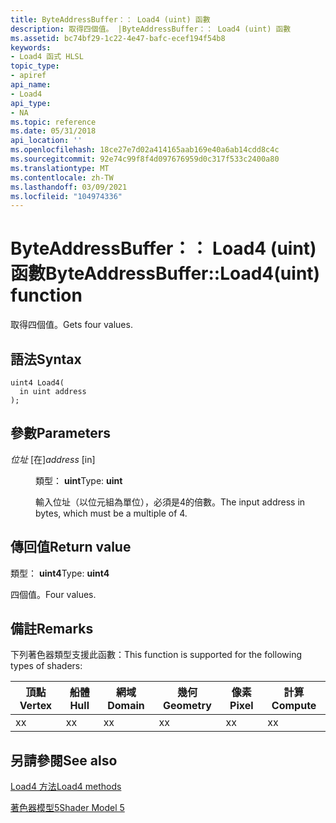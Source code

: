 ```yaml
---
title: ByteAddressBuffer：： Load4 (uint) 函數
description: 取得四個值。 |ByteAddressBuffer：： Load4 (uint) 函數
ms.assetid: bc74bf29-1c22-4e47-bafc-ecef194f54b8
keywords:
- Load4 函式 HLSL
topic_type:
- apiref
api_name:
- Load4
api_type:
- NA
ms.topic: reference
ms.date: 05/31/2018
api_location: ''
ms.openlocfilehash: 18ce27e7d02a414165aab169e40a6ab14cdd8c4c
ms.sourcegitcommit: 92e74c99f8f4d097676959d0c317f533c2400a80
ms.translationtype: MT
ms.contentlocale: zh-TW
ms.lasthandoff: 03/09/2021
ms.locfileid: "104974336"
---
```

# <a name="byteaddressbufferload4uint-function"></a><span data-ttu-id="1a20f-105">ByteAddressBuffer：： Load4 (uint) 函數</span><span class="sxs-lookup"><span data-stu-id="1a20f-105">ByteAddressBuffer::Load4(uint) function</span></span>

<span data-ttu-id="1a20f-106">取得四個值。</span><span class="sxs-lookup"><span data-stu-id="1a20f-106">Gets four values.</span></span>

## <a name="syntax"></a><span data-ttu-id="1a20f-107">語法</span><span class="sxs-lookup"><span data-stu-id="1a20f-107">Syntax</span></span>

``` syntax
uint4 Load4(
  in uint address
);
```

## <a name="parameters"></a><span data-ttu-id="1a20f-108">參數</span><span class="sxs-lookup"><span data-stu-id="1a20f-108">Parameters</span></span>

<dl> <dt>

<span data-ttu-id="1a20f-109">*位址* \[在\]</span><span class="sxs-lookup"><span data-stu-id="1a20f-109">*address* \[in\]</span></span>
</dt> <dd>

<span data-ttu-id="1a20f-110">類型： **uint**</span><span class="sxs-lookup"><span data-stu-id="1a20f-110">Type: **uint**</span></span>

<span data-ttu-id="1a20f-111">輸入位址（以位元組為單位），必須是4的倍數。</span><span class="sxs-lookup"><span data-stu-id="1a20f-111">The input address in bytes, which must be a multiple of 4.</span></span>

</dd> </dl>

## <a name="return-value"></a><span data-ttu-id="1a20f-112">傳回值</span><span class="sxs-lookup"><span data-stu-id="1a20f-112">Return value</span></span>

<span data-ttu-id="1a20f-113">類型： **uint4**</span><span class="sxs-lookup"><span data-stu-id="1a20f-113">Type: **uint4**</span></span>

<span data-ttu-id="1a20f-114">四個值。</span><span class="sxs-lookup"><span data-stu-id="1a20f-114">Four values.</span></span>

## <a name="remarks"></a><span data-ttu-id="1a20f-115">備註</span><span class="sxs-lookup"><span data-stu-id="1a20f-115">Remarks</span></span>

<span data-ttu-id="1a20f-116">下列著色器類型支援此函數：</span><span class="sxs-lookup"><span data-stu-id="1a20f-116">This function is supported for the following types of shaders:</span></span>



| <span data-ttu-id="1a20f-117">頂點</span><span class="sxs-lookup"><span data-stu-id="1a20f-117">Vertex</span></span> | <span data-ttu-id="1a20f-118">船體</span><span class="sxs-lookup"><span data-stu-id="1a20f-118">Hull</span></span> | <span data-ttu-id="1a20f-119">網域</span><span class="sxs-lookup"><span data-stu-id="1a20f-119">Domain</span></span> | <span data-ttu-id="1a20f-120">幾何</span><span class="sxs-lookup"><span data-stu-id="1a20f-120">Geometry</span></span> | <span data-ttu-id="1a20f-121">像素</span><span class="sxs-lookup"><span data-stu-id="1a20f-121">Pixel</span></span> | <span data-ttu-id="1a20f-122">計算</span><span class="sxs-lookup"><span data-stu-id="1a20f-122">Compute</span></span> |
|--------|------|--------|----------|-------|---------|
| <span data-ttu-id="1a20f-123">x</span><span class="sxs-lookup"><span data-stu-id="1a20f-123">x</span></span>      | <span data-ttu-id="1a20f-124">x</span><span class="sxs-lookup"><span data-stu-id="1a20f-124">x</span></span>    | <span data-ttu-id="1a20f-125">x</span><span class="sxs-lookup"><span data-stu-id="1a20f-125">x</span></span>      | <span data-ttu-id="1a20f-126">x</span><span class="sxs-lookup"><span data-stu-id="1a20f-126">x</span></span>        | <span data-ttu-id="1a20f-127">x</span><span class="sxs-lookup"><span data-stu-id="1a20f-127">x</span></span>     | <span data-ttu-id="1a20f-128">x</span><span class="sxs-lookup"><span data-stu-id="1a20f-128">x</span></span>       |



 

## <a name="see-also"></a><span data-ttu-id="1a20f-129">另請參閱</span><span class="sxs-lookup"><span data-stu-id="1a20f-129">See also</span></span>

<dl> <dt>

[<span data-ttu-id="1a20f-130">Load4 方法</span><span class="sxs-lookup"><span data-stu-id="1a20f-130">Load4 methods</span></span>](byteaddressbuffer-load4.md)
</dt> <dt>

[<span data-ttu-id="1a20f-131">著色器模型5</span><span class="sxs-lookup"><span data-stu-id="1a20f-131">Shader Model 5</span></span>](d3d11-graphics-reference-sm5.md)
</dt> </dl>

 

 




